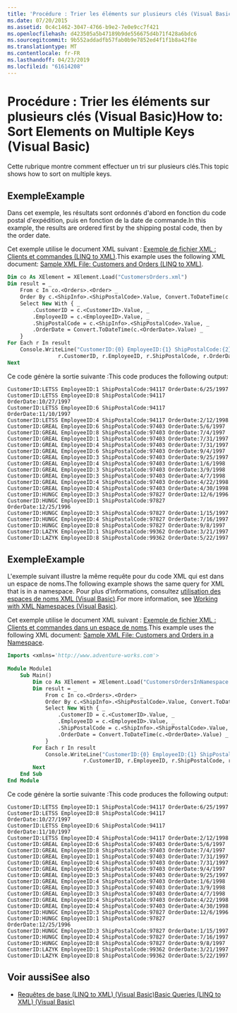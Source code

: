 ```yaml
---
title: 'Procédure : Trier les éléments sur plusieurs clés (Visual Basic)'
ms.date: 07/20/2015
ms.assetid: 0c4c1462-3047-4766-b9e2-7e0e9cc7f421
ms.openlocfilehash: d423505a5b47189b9de556675d4b71f428a6bdc6
ms.sourcegitcommit: 9b552addadfb57fab0b9e7852ed4f1f1b8a42f8e
ms.translationtype: MT
ms.contentlocale: fr-FR
ms.lasthandoff: 04/23/2019
ms.locfileid: "61614208"
---
```

# <a name="how-to-sort-elements-on-multiple-keys-visual-basic"></a><span data-ttu-id="10426-102">Procédure : Trier les éléments sur plusieurs clés (Visual Basic)</span><span class="sxs-lookup"><span data-stu-id="10426-102">How to: Sort Elements on Multiple Keys (Visual Basic)</span></span>
<span data-ttu-id="10426-103">Cette rubrique montre comment effectuer un tri sur plusieurs clés.</span><span class="sxs-lookup"><span data-stu-id="10426-103">This topic shows how to sort on multiple keys.</span></span>  
  
## <a name="example"></a><span data-ttu-id="10426-104">Exemple</span><span class="sxs-lookup"><span data-stu-id="10426-104">Example</span></span>  
 <span data-ttu-id="10426-105">Dans cet exemple, les résultats sont ordonnés d'abord en fonction du code postal d'expédition, puis en fonction de la date de commande.</span><span class="sxs-lookup"><span data-stu-id="10426-105">In this example, the results are ordered first by the shipping postal code, then by the order date.</span></span>  
  
 <span data-ttu-id="10426-106">Cet exemple utilise le document XML suivant : [Exemple de fichier XML : Clients et commandes (LINQ to XML)](../../../../visual-basic/programming-guide/concepts/linq/sample-xml-file-customers-and-orders-linq-to-xml.md).</span><span class="sxs-lookup"><span data-stu-id="10426-106">This example uses the following XML document: [Sample XML File: Customers and Orders (LINQ to XML)](../../../../visual-basic/programming-guide/concepts/linq/sample-xml-file-customers-and-orders-linq-to-xml.md).</span></span>  
  
```vb  
Dim co As XElement = XElement.Load("CustomersOrders.xml")  
Dim result = _  
    From c In co.<Orders>.<Order> _  
    Order By c.<ShipInfo>.<ShipPostalCode>.Value, Convert.ToDateTime(c.<OrderDate>.Value) _  
    Select New With { _  
        .CustomerID = c.<CustomerID>.Value, _  
        .EmployeeID = c.<EmployeeID>.Value, _  
        .ShipPostalCode = c.<ShipInfo>.<ShipPostalCode>.Value, _  
        .OrderDate = Convert.ToDateTime(c.<OrderDate>.Value) _  
    }  
For Each r In result  
    Console.WriteLine("CustomerID:{0} EmployeeID:{1} ShipPostalCode:{2} OrderDate:{3:d}", _  
                r.CustomerID, r.EmployeeID, r.ShipPostalCode, r.OrderDate)  
Next  
```  
  
 <span data-ttu-id="10426-107">Ce code génère la sortie suivante :</span><span class="sxs-lookup"><span data-stu-id="10426-107">This code produces the following output:</span></span>  
  
```  
CustomerID:LETSS EmployeeID:1 ShipPostalCode:94117 OrderDate:6/25/1997  
CustomerID:LETSS EmployeeID:8 ShipPostalCode:94117 OrderDate:10/27/1997  
CustomerID:LETSS EmployeeID:6 ShipPostalCode:94117 OrderDate:11/10/1997  
CustomerID:LETSS EmployeeID:4 ShipPostalCode:94117 OrderDate:2/12/1998  
CustomerID:GREAL EmployeeID:6 ShipPostalCode:97403 OrderDate:5/6/1997  
CustomerID:GREAL EmployeeID:8 ShipPostalCode:97403 OrderDate:7/4/1997  
CustomerID:GREAL EmployeeID:1 ShipPostalCode:97403 OrderDate:7/31/1997  
CustomerID:GREAL EmployeeID:4 ShipPostalCode:97403 OrderDate:7/31/1997  
CustomerID:GREAL EmployeeID:6 ShipPostalCode:97403 OrderDate:9/4/1997  
CustomerID:GREAL EmployeeID:3 ShipPostalCode:97403 OrderDate:9/25/1997  
CustomerID:GREAL EmployeeID:4 ShipPostalCode:97403 OrderDate:1/6/1998  
CustomerID:GREAL EmployeeID:3 ShipPostalCode:97403 OrderDate:3/9/1998  
CustomerID:GREAL EmployeeID:3 ShipPostalCode:97403 OrderDate:4/7/1998  
CustomerID:GREAL EmployeeID:4 ShipPostalCode:97403 OrderDate:4/22/1998  
CustomerID:GREAL EmployeeID:4 ShipPostalCode:97403 OrderDate:4/30/1998  
CustomerID:HUNGC EmployeeID:3 ShipPostalCode:97827 OrderDate:12/6/1996  
CustomerID:HUNGC EmployeeID:1 ShipPostalCode:97827 OrderDate:12/25/1996  
CustomerID:HUNGC EmployeeID:3 ShipPostalCode:97827 OrderDate:1/15/1997  
CustomerID:HUNGC EmployeeID:4 ShipPostalCode:97827 OrderDate:7/16/1997  
CustomerID:HUNGC EmployeeID:8 ShipPostalCode:97827 OrderDate:9/8/1997  
CustomerID:LAZYK EmployeeID:1 ShipPostalCode:99362 OrderDate:3/21/1997  
CustomerID:LAZYK EmployeeID:8 ShipPostalCode:99362 OrderDate:5/22/1997  
```  
  
## <a name="example"></a><span data-ttu-id="10426-108">Exemple</span><span class="sxs-lookup"><span data-stu-id="10426-108">Example</span></span>  
 <span data-ttu-id="10426-109">L'exemple suivant illustre la même requête pour du code XML qui est dans un espace de noms.</span><span class="sxs-lookup"><span data-stu-id="10426-109">The following example shows the same query for XML that is in a namespace.</span></span> <span data-ttu-id="10426-110">Pour plus d’informations, consultez [utilisation des espaces de noms XML (Visual Basic)](../../../../visual-basic/programming-guide/concepts/linq/working-with-xml-namespaces.md).</span><span class="sxs-lookup"><span data-stu-id="10426-110">For more information, see [Working with XML Namespaces (Visual Basic)](../../../../visual-basic/programming-guide/concepts/linq/working-with-xml-namespaces.md).</span></span>  
  
 <span data-ttu-id="10426-111">Cet exemple utilise le document XML suivant : [Exemple de fichier XML : Clients et commandes dans un espace de noms](../../../../visual-basic/programming-guide/concepts/linq/sample-xml-file-customers-and-orders-in-a-namespace.md).</span><span class="sxs-lookup"><span data-stu-id="10426-111">This example uses the following XML document: [Sample XML File: Customers and Orders in a Namespace](../../../../visual-basic/programming-guide/concepts/linq/sample-xml-file-customers-and-orders-in-a-namespace.md).</span></span>  
  
```vb  
Imports <xmlns='http://www.adventure-works.com'>  
  
Module Module1  
    Sub Main()  
        Dim co As XElement = XElement.Load("CustomersOrdersInNamespace.xml")  
        Dim result = _  
            From c In co.<Orders>.<Order> _  
            Order By c.<ShipInfo>.<ShipPostalCode>.Value, Convert.ToDateTime(c.<OrderDate>.Value) _  
            Select New With { _  
                .CustomerID = c.<CustomerID>.Value, _  
                .EmployeeID = c.<EmployeeID>.Value, _  
                .ShipPostalCode = c.<ShipInfo>.<ShipPostalCode>.Value, _  
                .OrderDate = Convert.ToDateTime(c.<OrderDate>.Value) _  
            }  
        For Each r In result  
            Console.WriteLine("CustomerID:{0} EmployeeID:{1} ShipPostalCode:{2} OrderDate:{3:d}", _  
                        r.CustomerID, r.EmployeeID, r.ShipPostalCode, r.OrderDate)  
        Next  
    End Sub  
End Module  
```  
  
 <span data-ttu-id="10426-112">Ce code génère la sortie suivante :</span><span class="sxs-lookup"><span data-stu-id="10426-112">This code produces the following output:</span></span>  
  
```  
CustomerID:LETSS EmployeeID:1 ShipPostalCode:94117 OrderDate:6/25/1997  
CustomerID:LETSS EmployeeID:8 ShipPostalCode:94117 OrderDate:10/27/1997  
CustomerID:LETSS EmployeeID:6 ShipPostalCode:94117 OrderDate:11/10/1997  
CustomerID:LETSS EmployeeID:4 ShipPostalCode:94117 OrderDate:2/12/1998  
CustomerID:GREAL EmployeeID:6 ShipPostalCode:97403 OrderDate:5/6/1997  
CustomerID:GREAL EmployeeID:8 ShipPostalCode:97403 OrderDate:7/4/1997  
CustomerID:GREAL EmployeeID:1 ShipPostalCode:97403 OrderDate:7/31/1997  
CustomerID:GREAL EmployeeID:4 ShipPostalCode:97403 OrderDate:7/31/1997  
CustomerID:GREAL EmployeeID:6 ShipPostalCode:97403 OrderDate:9/4/1997  
CustomerID:GREAL EmployeeID:3 ShipPostalCode:97403 OrderDate:9/25/1997  
CustomerID:GREAL EmployeeID:4 ShipPostalCode:97403 OrderDate:1/6/1998  
CustomerID:GREAL EmployeeID:3 ShipPostalCode:97403 OrderDate:3/9/1998  
CustomerID:GREAL EmployeeID:3 ShipPostalCode:97403 OrderDate:4/7/1998  
CustomerID:GREAL EmployeeID:4 ShipPostalCode:97403 OrderDate:4/22/1998  
CustomerID:GREAL EmployeeID:4 ShipPostalCode:97403 OrderDate:4/30/1998  
CustomerID:HUNGC EmployeeID:3 ShipPostalCode:97827 OrderDate:12/6/1996  
CustomerID:HUNGC EmployeeID:1 ShipPostalCode:97827 OrderDate:12/25/1996  
CustomerID:HUNGC EmployeeID:3 ShipPostalCode:97827 OrderDate:1/15/1997  
CustomerID:HUNGC EmployeeID:4 ShipPostalCode:97827 OrderDate:7/16/1997  
CustomerID:HUNGC EmployeeID:8 ShipPostalCode:97827 OrderDate:9/8/1997  
CustomerID:LAZYK EmployeeID:1 ShipPostalCode:99362 OrderDate:3/21/1997  
CustomerID:LAZYK EmployeeID:8 ShipPostalCode:99362 OrderDate:5/22/1997  
```  
  
## <a name="see-also"></a><span data-ttu-id="10426-113">Voir aussi</span><span class="sxs-lookup"><span data-stu-id="10426-113">See also</span></span>

- [<span data-ttu-id="10426-114">Requêtes de base (LINQ to XML) (Visual Basic)</span><span class="sxs-lookup"><span data-stu-id="10426-114">Basic Queries (LINQ to XML) (Visual Basic)</span></span>](../../../../visual-basic/programming-guide/concepts/linq/basic-queries-linq-to-xml.md)
